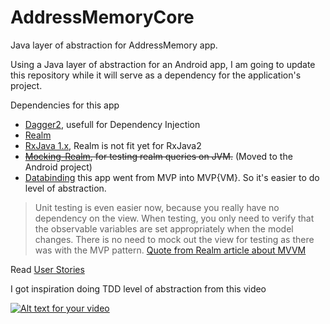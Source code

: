 # AddressMemoryCore
Java layer of abstraction for AddressMemory app.

Using a Java layer of abstraction for an Android app, I am going to update this repository while it will serve as a dependency for the application's project. 

Dependencies for this app
  * [Dagger2](https://google.github.io/dagger/), usefull for Dependency Injection
  * [Realm](https://realm.io/docs/java/latest/)
  * [RxJava 1.x](https://github.com/ReactiveX/RxJava), Realm is not fit yet for RxJava2
  * ~~[Mocking-Realm](https://github.com/juanmendez/Mocking-Realm/), for testing realm queries on JVM.~~ (Moved to the Android project)
  * [Databinding](https://developer.android.com/topic/libraries/data-binding/index.html) this app went from MVP into MVP{VM}. So it's easier to do level of abstraction.

   > Unit testing is even easier now, because you really have no dependency on the view. When testing, you only need to verify that the observable variables are set appropriately when the model changes. There is no need to mock out the view for testing as there was with the MVP pattern. [Quote from Realm article about MVVM](>)

Read [User Stories](https://github.com/juanmendez/MapMemoryCore/wiki/User-Stories)

I got inspiration doing TDD level of abstraction from this video

[![Alt text for your video](https://img.youtube.com/vi/RLo6hs1uDLA/0.jpg)](http://www.youtube.com/watch?v=RLo6hs1uDLA)
